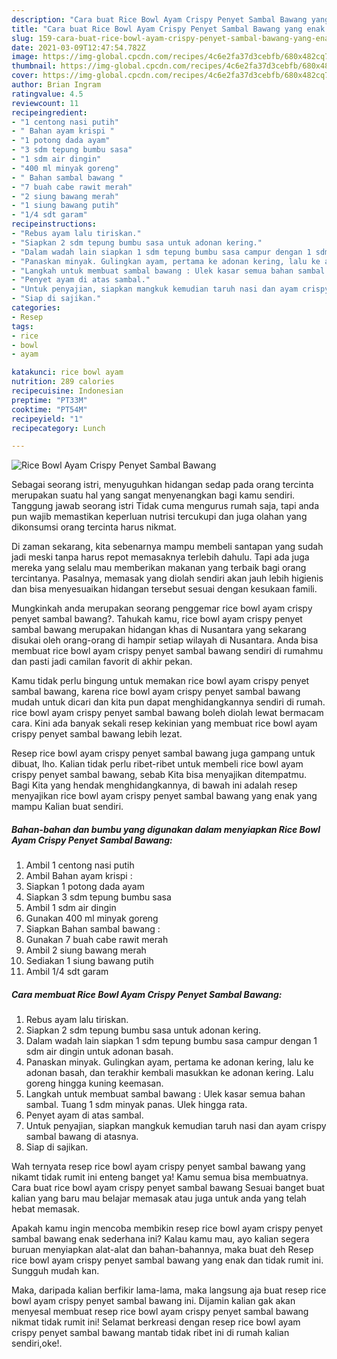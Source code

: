 ```yaml
---
description: "Cara buat Rice Bowl Ayam Crispy Penyet Sambal Bawang yang enak Untuk Jualan"
title: "Cara buat Rice Bowl Ayam Crispy Penyet Sambal Bawang yang enak Untuk Jualan"
slug: 159-cara-buat-rice-bowl-ayam-crispy-penyet-sambal-bawang-yang-enak-untuk-jualan
date: 2021-03-09T12:47:54.782Z
image: https://img-global.cpcdn.com/recipes/4c6e2fa37d3cebfb/680x482cq70/rice-bowl-ayam-crispy-penyet-sambal-bawang-foto-resep-utama.jpg
thumbnail: https://img-global.cpcdn.com/recipes/4c6e2fa37d3cebfb/680x482cq70/rice-bowl-ayam-crispy-penyet-sambal-bawang-foto-resep-utama.jpg
cover: https://img-global.cpcdn.com/recipes/4c6e2fa37d3cebfb/680x482cq70/rice-bowl-ayam-crispy-penyet-sambal-bawang-foto-resep-utama.jpg
author: Brian Ingram
ratingvalue: 4.5
reviewcount: 11
recipeingredient:
- "1 centong nasi putih"
- " Bahan ayam krispi "
- "1 potong dada ayam"
- "3 sdm tepung bumbu sasa"
- "1 sdm air dingin"
- "400 ml minyak goreng"
- " Bahan sambal bawang "
- "7 buah cabe rawit merah"
- "2 siung bawang merah"
- "1 siung bawang putih"
- "1/4 sdt garam"
recipeinstructions:
- "Rebus ayam lalu tiriskan."
- "Siapkan 2 sdm tepung bumbu sasa untuk adonan kering."
- "Dalam wadah lain siapkan 1 sdm tepung bumbu sasa campur dengan 1 sdm air dingin untuk adonan basah."
- "Panaskan minyak. Gulingkan ayam, pertama ke adonan kering, lalu ke adonan basah, dan terakhir kembali masukkan ke adonan kering. Lalu goreng hingga kuning keemasan."
- "Langkah untuk membuat sambal bawang : Ulek kasar semua bahan sambal. Tuang 1 sdm minyak panas. Ulek hingga rata."
- "Penyet ayam di atas sambal."
- "Untuk penyajian, siapkan mangkuk kemudian taruh nasi dan ayam crispy sambal bawang di atasnya."
- "Siap di sajikan."
categories:
- Resep
tags:
- rice
- bowl
- ayam

katakunci: rice bowl ayam 
nutrition: 289 calories
recipecuisine: Indonesian
preptime: "PT33M"
cooktime: "PT54M"
recipeyield: "1"
recipecategory: Lunch

---
```



![Rice Bowl Ayam Crispy Penyet Sambal Bawang](https://img-global.cpcdn.com/recipes/4c6e2fa37d3cebfb/680x482cq70/rice-bowl-ayam-crispy-penyet-sambal-bawang-foto-resep-utama.jpg)

Sebagai seorang istri, menyuguhkan hidangan sedap pada orang tercinta merupakan suatu hal yang sangat menyenangkan bagi kamu sendiri. Tanggung jawab seorang istri Tidak cuma mengurus rumah saja, tapi anda pun wajib memastikan keperluan nutrisi tercukupi dan juga olahan yang dikonsumsi orang tercinta harus nikmat.

Di zaman  sekarang, kita sebenarnya mampu membeli santapan yang sudah jadi meski tanpa harus repot memasaknya terlebih dahulu. Tapi ada juga mereka yang selalu mau memberikan makanan yang terbaik bagi orang tercintanya. Pasalnya, memasak yang diolah sendiri akan jauh lebih higienis dan bisa menyesuaikan hidangan tersebut sesuai dengan kesukaan famili. 



Mungkinkah anda merupakan seorang penggemar rice bowl ayam crispy penyet sambal bawang?. Tahukah kamu, rice bowl ayam crispy penyet sambal bawang merupakan hidangan khas di Nusantara yang sekarang disukai oleh orang-orang di hampir setiap wilayah di Nusantara. Anda bisa membuat rice bowl ayam crispy penyet sambal bawang sendiri di rumahmu dan pasti jadi camilan favorit di akhir pekan.

Kamu tidak perlu bingung untuk memakan rice bowl ayam crispy penyet sambal bawang, karena rice bowl ayam crispy penyet sambal bawang mudah untuk dicari dan kita pun dapat menghidangkannya sendiri di rumah. rice bowl ayam crispy penyet sambal bawang boleh diolah lewat bermacam cara. Kini ada banyak sekali resep kekinian yang membuat rice bowl ayam crispy penyet sambal bawang lebih lezat.

Resep rice bowl ayam crispy penyet sambal bawang juga gampang untuk dibuat, lho. Kalian tidak perlu ribet-ribet untuk membeli rice bowl ayam crispy penyet sambal bawang, sebab Kita bisa menyajikan ditempatmu. Bagi Kita yang hendak menghidangkannya, di bawah ini adalah resep menyajikan rice bowl ayam crispy penyet sambal bawang yang enak yang mampu Kalian buat sendiri.

<!--inarticleads1-->

##### Bahan-bahan dan bumbu yang digunakan dalam menyiapkan Rice Bowl Ayam Crispy Penyet Sambal Bawang:

1. Ambil 1 centong nasi putih
1. Ambil  Bahan ayam krispi :
1. Siapkan 1 potong dada ayam
1. Siapkan 3 sdm tepung bumbu sasa
1. Ambil 1 sdm air dingin
1. Gunakan 400 ml minyak goreng
1. Siapkan  Bahan sambal bawang :
1. Gunakan 7 buah cabe rawit merah
1. Ambil 2 siung bawang merah
1. Sediakan 1 siung bawang putih
1. Ambil 1/4 sdt garam




<!--inarticleads2-->

##### Cara membuat Rice Bowl Ayam Crispy Penyet Sambal Bawang:

1. Rebus ayam lalu tiriskan.
1. Siapkan 2 sdm tepung bumbu sasa untuk adonan kering.
1. Dalam wadah lain siapkan 1 sdm tepung bumbu sasa campur dengan 1 sdm air dingin untuk adonan basah.
1. Panaskan minyak. Gulingkan ayam, pertama ke adonan kering, lalu ke adonan basah, dan terakhir kembali masukkan ke adonan kering. Lalu goreng hingga kuning keemasan.
1. Langkah untuk membuat sambal bawang : Ulek kasar semua bahan sambal. Tuang 1 sdm minyak panas. Ulek hingga rata.
1. Penyet ayam di atas sambal.
1. Untuk penyajian, siapkan mangkuk kemudian taruh nasi dan ayam crispy sambal bawang di atasnya.
1. Siap di sajikan.




Wah ternyata resep rice bowl ayam crispy penyet sambal bawang yang nikamt tidak rumit ini enteng banget ya! Kamu semua bisa membuatnya. Cara buat rice bowl ayam crispy penyet sambal bawang Sesuai banget buat kalian yang baru mau belajar memasak atau juga untuk anda yang telah hebat memasak.

Apakah kamu ingin mencoba membikin resep rice bowl ayam crispy penyet sambal bawang enak sederhana ini? Kalau kamu mau, ayo kalian segera buruan menyiapkan alat-alat dan bahan-bahannya, maka buat deh Resep rice bowl ayam crispy penyet sambal bawang yang enak dan tidak rumit ini. Sungguh mudah kan. 

Maka, daripada kalian berfikir lama-lama, maka langsung aja buat resep rice bowl ayam crispy penyet sambal bawang ini. Dijamin kalian gak akan menyesal membuat resep rice bowl ayam crispy penyet sambal bawang nikmat tidak rumit ini! Selamat berkreasi dengan resep rice bowl ayam crispy penyet sambal bawang mantab tidak ribet ini di rumah kalian sendiri,oke!.

